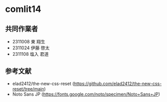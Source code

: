 # comlit14

## 共同作業者

- 2311008 東 翔生
- 2311024 伊藤 啓太
- 2311108 塩入 君道

## 参考文献

- elad2412/the-new-css-reset (https://github.com/elad2412/the-new-css-reset/tree/main)
- Noto Sans JP (https://fonts.google.com/noto/specimen/Noto+Sans+JP)

